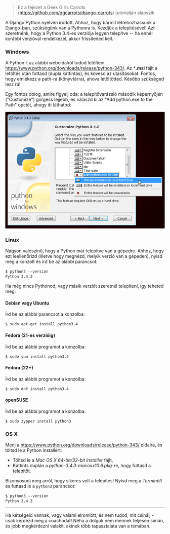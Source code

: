 > Ez a fejezet a Geek Girls Carrots (https://github.com/ggcarrots/django-carrots) tutorialján alapszik

A Django Python nyelven íródott. Ahhoz, hogy bármit létrehozhassunk a Django-ban, szükségünk van a Pythonra is. Kezdjük a telepítésével! Azt szeretnénk, hogy a Python 3.4-es verziója legyen telepítve -- ha ennél korábbi verzióval rendelkezel, akkor frissítened kell.

### Windows

A Python-t az alábbi weboldalról tudod letölteni: https://www.python.org/downloads/release/python-343/. Az ***.msi** fájlt a letöltés után futtasd (dupla kattintás), és kövesd az utasításokat. Fontos, hogy emlékezz a path-ra (könyvtárra), ahova letöltötted. Később szükséged lesz rá!

Egy fontos dolog, amire figyelj oda: a telepítővarázsló második képernyőjén ("Customize") görgess lejjebb, és válaszd ki az "Add python.exe to the Path" opciót, ahogy itt láthatod:

![Ne felejtsd el hozzáadni a Pythont a Path-hoz](../python_installation/images/add_python_to_windows_path.png)

### Linux

Nagyon valószínű, hogy a Python már telepítve van a gépedre. Ahhoz, hogy ezt leellenőrizd (illetve hogy megnézd, melyik verzió van a gépeden), nyisd meg a konzolt és írd be az alábbi parancsot:

    $ python3 --version
    Python 3.4.3
    

Ha még nincs Pythonod, vagy másik verziót szeretnél telepíteni, így teheted meg:

#### Debian vagy Ubuntu

Írd be az alábbi parancsot a konzolba:

    $ sudo apt-get install python3.4
    

#### Fedora (21-es verzióig)

Írd be az alábbi programot a konzolba:

    $ sudo yum install python3.4
    

#### Fedora (22+)

Írd be az alábbi programot a konzolba:

    $ sudo dnf install python3.4
    

#### openSUSE

Írd be az alábbi programot a konzolba:

    $ sudo zypper install python3

### OS X

Menj a https://www.python.org/downloads/release/python-343/ oldalra, és töltsd le a Python installert:

  * Töltsd le a *Mac OS X 64-bit/32-bit installer* fájlt,
  * Kattints duplán a *python-3.4.3-macosx10.6.pkg*-re, hogy futtasd a telepítőt.

Bizonyosodj meg arról, hogy sikeres volt a telepítés! Nyisd meg a *Terminált* és futtasd le a `python3` parancsot:

    $ python3 --version
    Python 3.4.3
    

* * *

Ha kétségeid vannak, vagy valami elromlott, és nem tudod, mit csinálj - csak kérdezd meg a coachodat! Néha a dolgok nem mennek teljesen simán, és jobb megkérdezni valakit, akinek több tapasztalata van a témában.
